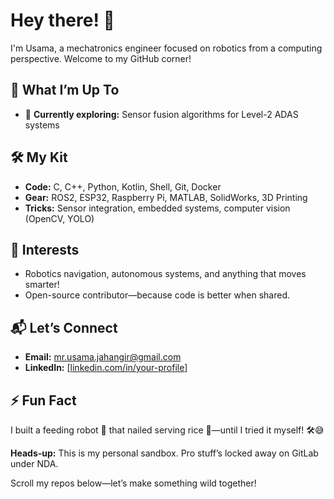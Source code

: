 # Hey there! 👋

I'm Usama, a mechatronics engineer focused on robotics from a computing perspective. Welcome to my GitHub corner!

## 🚀 What I’m Up To
- 🌱 **Currently exploring:** Sensor fusion algorithms for Level-2 ADAS systems  

## 🛠️ My Kit
- **Code:** C, C++, Python, Kotlin, Shell, Git, Docker  
- **Gear:** ROS2, ESP32, Raspberry Pi, MATLAB, SolidWorks, 3D Printing  
- **Tricks:** Sensor integration, embedded systems, computer vision (OpenCV, YOLO)

## 🌟 Interests
- Robotics navigation, autonomous systems, and anything that moves smarter!  
- Open-source contributor—because code is better when shared.  

## 📬 Let’s Connect
- **Email:** mr.usama.jahangir@gmail.com  
- **LinkedIn:** [[linkedin.com/in/your-profile](https://www.linkedin.com/in/usama--jahangir/)]

## ⚡ Fun Fact
I built a feeding robot 🤖 that nailed serving rice 🍚—until I tried it myself! 🛠️😅

**Heads-up:** This is my personal sandbox. Pro stuff’s locked away on GitLab under NDA.  

Scroll my repos below—let’s make something wild together!
